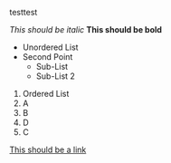 testtest

*This should be italic*
**This should be bold**

* Unordered List
* Second Point
  * Sub-List
  * Sub-List 2

1. Ordered List
2. A
3. B
4. D
5. C

[This should be a link](https://www.staemme.ch)
